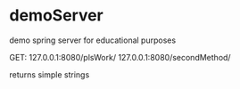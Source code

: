 # demoServer
demo spring server for educational purposes

GET:
127.0.0.1:8080/plsWork/
127.0.0.1:8080/secondMethod/

returns simple strings

